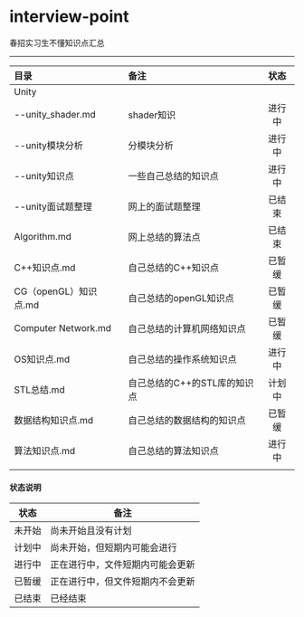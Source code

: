 # interview-point

春招实习生不懂知识点汇总

---

| 目录                  | 备注                | 状态  |
|:------------------- |:----------------- |:---:|
| Unity               |                   |     |
| --unity_shader.md   | shader知识          | 进行中 |
| --unity模块分析         | 分模块分析             | 进行中 |
| --unity知识点          | 一些自己总结的知识点        | 进行中 |
| --unity面试题整理        | 网上的面试题整理          | 已结束 |
| Algorithm.md        | 网上总结的算法点          | 已结束 |
| C++知识点.md           | 自己总结的C++知识点       | 已暂缓 |
| CG（openGL）知识点.md    | 自己总结的openGL知识点    | 已暂缓 |
| Computer Network.md | 自己总结的计算机网络知识点     | 已暂缓 |
| OS知识点.md            | 自己总结的操作系统知识点      | 进行中 |
| STL总结.md            | 自己总结的C++的STL库的知识点 | 计划中 |
| 数据结构知识点.md          | 自己总结的数据结构的知识点     | 已暂缓 |
| 算法知识点.md            | 自己总结的算法知识点        | 进行中 |
|                     |                   |     |

#### 状态说明

| 状态  | 备注               |
|:---:| ---------------- |
| 未开始 | 尚未开始且没有计划        |
| 计划中 | 尚未开始，但短期内可能会进行   |
| 进行中 | 正在进行中，文件短期内可能会更新 |
| 已暂缓 | 正在进行中，但文件短期内不会更新 |
| 已结束 | 已经结束             |
